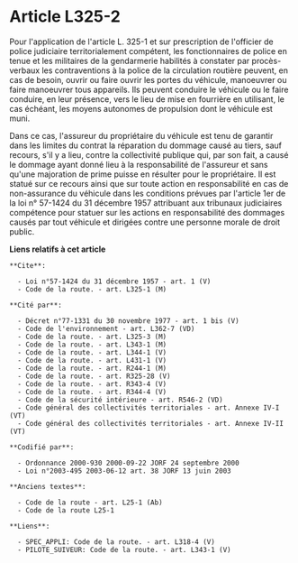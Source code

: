 # Article L325-2

Pour l'application de l'article L. 325-1 et sur prescription de l'officier de police judiciaire territorialement compétent,
les fonctionnaires de police en tenue et les militaires de la gendarmerie habilités à constater par procès-verbaux les
contraventions à la police de la circulation routière peuvent, en cas de besoin, ouvrir ou faire ouvrir les portes du
véhicule, manoeuvrer ou faire manoeuvrer tous appareils. Ils peuvent conduire le véhicule ou le faire conduire, en leur
présence, vers le lieu de mise en fourrière en utilisant, le cas échéant, les moyens autonomes de propulsion dont le véhicule
est muni.

Dans ce cas, l'assureur du propriétaire du véhicule est tenu de garantir dans les limites du contrat la réparation du dommage
causé au tiers, sauf recours, s'il y a lieu, contre la collectivité publique qui, par son fait, a causé le dommage ayant
donné lieu à la responsabilité de l'assureur et sans qu'une majoration de prime puisse en résulter pour le propriétaire. Il
est statué sur ce recours ainsi que sur toute action en responsabilité en cas de non-assurance du véhicule dans les
conditions prévues par l'article 1er de la loi n° 57-1424 du 31 décembre 1957 attribuant aux tribunaux judiciaires compétence
pour statuer sur les actions en responsabilité des dommages causés par tout véhicule et dirigées contre une personne morale
de droit public.

**Liens relatifs à cet article**

	**Cite**:

	  - Loi n°57-1424 du 31 décembre 1957 - art. 1 (V)
	  - Code de la route. - art. L325-1 (M)

	**Cité par**:

	  - Décret n°77-1331 du 30 novembre 1977 - art. 1 bis (V)
	  - Code de l'environnement - art. L362-7 (VD)
	  - Code de la route. - art. L325-3 (M)
	  - Code de la route. - art. L343-1 (M)
	  - Code de la route. - art. L344-1 (V)
	  - Code de la route. - art. L431-1 (V)
	  - Code de la route. - art. R244-1 (M)
	  - Code de la route. - art. R325-28 (V)
	  - Code de la route. - art. R343-4 (V)
	  - Code de la route. - art. R344-4 (V)
	  - Code de la sécurité intérieure - art. R546-2 (VD)
	  - Code général des collectivités territoriales - art. Annexe IV-I (VT)
	  - Code général des collectivités territoriales - art. Annexe IV-II (VT)

	**Codifié par**:

	  - Ordonnance 2000-930 2000-09-22 JORF 24 septembre 2000
	  - Loi n°2003-495 2003-06-12 art. 38 JORF 13 juin 2003

	**Anciens textes**:

	  - Code de la route - art. L25-1 (Ab)
	  - Code de la route L25-1

	**Liens**:

	  - SPEC_APPLI: Code de la route. - art. L318-4 (V)
	  - PILOTE_SUIVEUR: Code de la route. - art. L343-1 (V)
